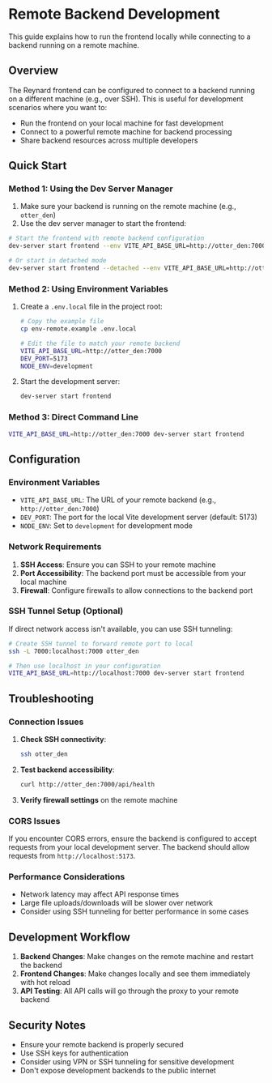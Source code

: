 # Remote Backend Development

This guide explains how to run the frontend locally while connecting to a backend running on a remote machine.

## Overview

The Reynard frontend can be configured to connect to a backend running on a different machine (e.g.,
over SSH). This is useful for development scenarios where you want to:

- Run the frontend on your local machine for fast development
- Connect to a powerful remote machine for backend processing
- Share backend resources across multiple developers

## Quick Start

### Method 1: Using the Dev Server Manager

1. Make sure your backend is running on the remote machine (e.g., `otter_den`)
2. Use the dev server manager to start the frontend:

```bash
# Start the frontend with remote backend configuration
dev-server start frontend --env VITE_API_BASE_URL=http://otter_den:7000

# Or start in detached mode
dev-server start frontend --detached --env VITE_API_BASE_URL=http://otter_den:7000
```

### Method 2: Using Environment Variables

1. Create a `.env.local` file in the project root:

   ```bash
   # Copy the example file
   cp env-remote.example .env.local

   # Edit the file to match your remote backend
   VITE_API_BASE_URL=http://otter_den:7000
   DEV_PORT=5173
   NODE_ENV=development
   ```

2. Start the development server:

   ```bash
   dev-server start frontend
   ```

### Method 3: Direct Command Line

```bash
VITE_API_BASE_URL=http://otter_den:7000 dev-server start frontend
```

## Configuration

### Environment Variables

- `VITE_API_BASE_URL`: The URL of your remote backend (e.g., `http://otter_den:7000`)
- `DEV_PORT`: The port for the local Vite development server (default: 5173)
- `NODE_ENV`: Set to `development` for development mode

### Network Requirements

1. **SSH Access**: Ensure you can SSH to your remote machine
2. **Port Accessibility**: The backend port must be accessible from your local machine
3. **Firewall**: Configure firewalls to allow connections to the backend port

### SSH Tunnel Setup (Optional)

If direct network access isn't available, you can use SSH tunneling:

```bash
# Create SSH tunnel to forward remote port to local
ssh -L 7000:localhost:7000 otter_den

# Then use localhost in your configuration
VITE_API_BASE_URL=http://localhost:7000 dev-server start frontend
```

## Troubleshooting

### Connection Issues

1. **Check SSH connectivity**:

   ```bash
   ssh otter_den
   ```

2. **Test backend accessibility**:

   ```bash
   curl http://otter_den:7000/api/health
   ```

3. **Verify firewall settings** on the remote machine

### CORS Issues

If you encounter CORS errors, ensure the backend is configured to accept requests from
your local development server. The backend should allow requests from `http://localhost:5173`.

### Performance Considerations

- Network latency may affect API response times
- Large file uploads/downloads will be slower over network
- Consider using SSH tunneling for better performance in some cases

## Development Workflow

1. **Backend Changes**: Make changes on the remote machine and restart the backend
2. **Frontend Changes**: Make changes locally and see them immediately with hot reload
3. **API Testing**: All API calls will go through the proxy to your remote backend

## Security Notes

- Ensure your remote backend is properly secured
- Use SSH keys for authentication
- Consider using VPN or SSH tunneling for sensitive development
- Don't expose development backends to the public internet
